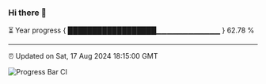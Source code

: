 ### Hi there 👋

⏳ Year progress { ██████████████████▁▁▁▁▁▁▁▁▁▁▁▁ } 62.78 %

---

⏰ Updated on Sat, 17 Aug 2024 18:15:00 GMT

![Progress Bar CI](https://github.com/liununu/liununu/workflows/Progress%20Bar%20CI/badge.svg)

